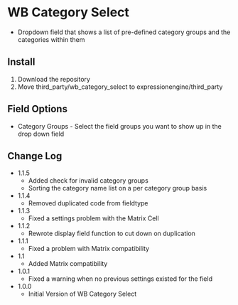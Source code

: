 WB Category Select
==================

- Dropdown field that shows a list of pre-defined category groups and the categories within them


Install
-------

1. Download the repository
2. Move third\_party/wb\_category\_select to expressionengine/third\_party


Field Options
-------------

- Category Groups - Select the field groups you want to show up in the drop down field


Change Log
----------

- 1.1.5
	- Added check for invalid category groups
	- Sorting the category name list on a per category group basis
- 1.1.4
	- Removed duplicated code from fieldtype
- 1.1.3
	- Fixed a settings problem with the Matrix Cell
- 1.1.2
	- Rewrote display field function to cut down on duplication
- 1.1.1
	- Fixed a problem with Matrix compatibility
- 1.1
	- Added Matrix compatibility
- 1.0.1
	- Fixed a warning when no previous settings existed for the field
- 1.0.0
	- Initial Version of WB Category Select  
